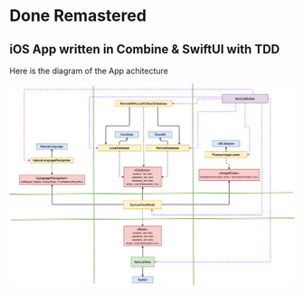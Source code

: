 # Done Remastered
## iOS App written in Combine & SwiftUI with TDD

Here is the diagram of the App achitecture

<img src="/Done_Remastered_diagram.png"/>
